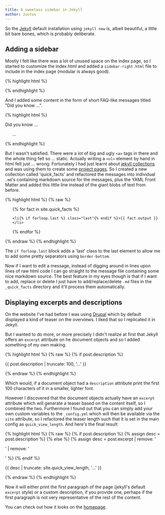 ```yaml
---
title: A sweetass sidebar in Jekyll
author: Justus
---
```


So the [Jekyll](//jekyllrb.com) default installation using `jekyll new` is, albeit beautiful, a little bit bare bones, which is probably deliberate.

## Adding a sidebar

Mostly I felt like there was a lot of unused space on the index page, so I started to customize the index.html and added a `sidebar-right.html` file to include in the index page (modular is always good).

{% highlight html %}
<div class="sidebar-right sidebar"></div>
{% endhighlight %}

And I added some content in the form of short FAQ-like messages titled "Did you know ...".

{% highlight html %}
<div class="sidebar-right sidebar right column-4">
  <p>Did you know ...</p>
  <ul class="fact-list smaller">
    ...
  </ul>
</div>
{% endhighlight %}

But I wasn't satisfied. There were a lot of big and ugly `<a>` tags in there  and the whole thing felt so ... static. Actually writing a `<ul>` element by hand in html felt just ... wrong. Fortunately I had just learnt about [jekyll collections](https://jekyllrb.com/docs/collections/) and was using them to create some [project pages](/projects/). So I created a new collection called 'quick_facts' and refactored the messages into individual `.md`'s containing markdown source for the messages, plus the YAML Front Matter and added this little line instead of the giant blobs of text from before.

{% highlight html %}
{% raw %}
<ul class="fact-list smaller">
  {% for fact in site.quick_facts %}

    <li{% if forloop.last %} class="last"{% endif %}>{{ fact.output }}</li>

  {% endfor %}
</ul>
{% endraw %}
{% endhighlight %}

The `if forloop.last` block adds a 'last' class to the last element to allow me to add some pretty separators using `border-bottom`.

Now if I want to edit a message, instead of digging around in lines upon lines of raw html code I can go straight to the message file containing some nice markdown source.
The best feature in my eyes though is that if I want to add, replace or delete I just have to add/replace/delete `.md` files in the `_quick_facts` directory and it'll process them automatically.

## Displaying excerpts and descriptions

On the website I've had before I was using [Drupal](//drupal.org) which by default displayed a kind of teaser on the overviews. I liked that so I replicated it in Jekyll.

But I wanted to do more, or more precisely I didn't realize at first that Jekyll offers an `excerpt` attribute on he document objects and so I added something of my own making.

{% highlight html %}
{% raw %}
{% if post.description %}
<p class="small light-font">
  {{ post.description | truncate: 100, '...' }}
</p>
{% endraw %}
{% endhighlight %}

Which would, if a document object had a `description` attribute print the first 100 characters of it in a smaller, lighter font.

However I discovered that the document objects actually have an `excerpt` attribute which will generate a teaser based on the content itself, so I combined the two. Furthermore I found out that you can simply add your own custom variables to the `_config.yml` which will then be available via the `site` attribute, so I refactored the teaser length such that it is set in the main config as `quick_view_length`. And here's the final result:

{% highlight html %}
{% raw %}
{% if post.description %}
  {% assign desc = post.description %}
{% else %}
  {% assign desc = post.excerpt | remove: '<p>' | remove: '</p>' %}
{% endif %}
  <p class="small light-font">
    {{ desc | truncate: site.quick_view_length, '...' }}
  </p>
{% endraw %}
{% endhighlight %}

Now it will either print the first paragraph of the page (jekyll's default `excerpt` style) or a custom description, if you provide one, perhaps if the first paragraph is not very representative of the rest of the content.

You can check out how it looks on the [homepage](/).
